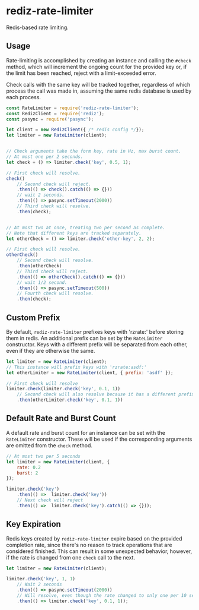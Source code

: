 # rediz-rate-limiter

Redis-based rate limiting.

## Usage
Rate-limiting is accomplished by creating an instance and calling the `#check`
method, which will increment the ongoing count for the provided key or, if
the limit has been reached, reject with a limit-exceeded error.

Check calls with the same key will be tracked together, regardless of which
process the call was made in, assuming the same redis database is used by
each process.

```js
const RateLimiter = require('rediz-rate-limiter');
const RedizClient = require('rediz');
const pasync = require('pasync');

let client = new RedizClient({ /* redis config */});
let limiter = new RateLimiter(client);


// Check arguments take the form key, rate in Hz, max burst count.
// At most one per 2 seconds.
let check = () => limiter.check('key', 0.5, 1);

// First check will resolve.
check()
	// Second check will reject.
	.then(() => check().catch(() => {}))
	// wait 2 seconds.
	.then(() => pasync.setTimeout(2000))
	// Third check will resolve.
	.then(check);


// At most two at once, treating two per second as complete.
// Note that different keys are tracked separately.
let otherCheck = () => limiter.check('other-key', 2, 2);

// First check will resolve.
otherCheck()
	// Second check will resolve.
	.then(otherCheck)
	// Third check will reject.
	.then(() => otherCheck().catch(() => {}))
	// wait 1/2 second.
	.then(() => pasync.setTimeout(500))
	// Fourth check will resolve.
	.then(check);
```

## Custom Prefix
By default, `rediz-rate-limiter` prefixes keys with 'rzrate:' before storing
them in redis. An additional prefix can be set by the `RateLimiter` constructor.
Keys with a different prefix will be separated from each other, even if they
are otherwise the same.

```js
let limiter = new RateLimiter(client);
// This instance will prefix keys with 'rzrate:asdf:'
let otherLimiter = new RateLimiter(client, { prefix: 'asdf' });

// First check will resolve
limiter.check(limiter.check('key', 0.1, 1))
	// Second check will also resolve because it has a different prefix.
	.then(otherLimiter.check('key', 0.1, 1))

```

## Default Rate and Burst Count
A default rate and burst count for an instance can be set with the `RateLimiter`
constructor. These will be used if the corresponding arguments are omitted from
the `check` method.

```js
// At most two per 5 seconds
let limiter = new RateLimiter(client, {
	rate: 0.2
	burst: 2
});

limiter.check('key')
	.then(() =>  limiter.check('key'))
	// Next check will reject
	.then(() =>  limiter.check('key').catch(() => {}));
```

## Key Expiration
Redis keys created by `rediz-rate-limiter` expire based on the provided
completion rate, since there's no reason to track operations that are
considered finished. This can result in some unexpected behavior, however, if
the rate is changed from one `check` call to the next.

```js
let limiter = new RateLimiter(client);

limiter.check('key', 1, 1)
	// Wait 2 seconds
	.then(() => pasync.setTimeout(2000))
	// Will resolve, even though the rate changed to only one per 10 seconds.
	.then(() => limiter.check('key', 0.1, 1));
```
